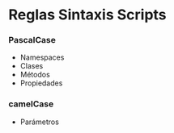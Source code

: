 # Reglas Sintaxis Scripts

### PascalCase

  * Namespaces
  * Clases
  * Métodos
  * Propiedades


### camelCase

  * Parámetros
